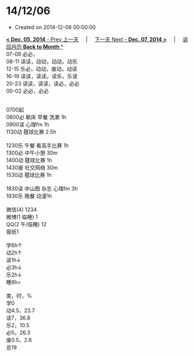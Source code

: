 # 14/12/06

- Created on 2014-12-06 00:00:00

[**< Dec. 05, 2014** - Prev 上一天](_archived/lifelogs/2014/12/d05.md) &nbsp; &nbsp; | &nbsp; &nbsp; [下一天 Next - **Dec. 07, 2014 >**](_archived/lifelogs/2014/12/d07.md) &nbsp; &nbsp; |  &nbsp; &nbsp; [返回月历 **Back to Month ^**](_archived/lifelogs/2014/12/index.md)
<br/>07-08 必必，<br/>08-11 读读，动动，动动，动乐<br/>12-15 乐必，动动，废动，动读<br/>16-19 读读，读读，读乐，乐读<br/>20-23 读读，读读，读必，必必<br/>00-02 必必，必必<div><br/></div>0700起<br/>0800必 赖床 早餐 洗漱 1h<br/>0900读 心理fm 1h<br/>1130动 毽球比赛 2.5h<div><br/></div>1230乐 午餐 看高手比赛 1h<br/>1300必 中午小憩 30m<br/>1400动 毽球比赛 1h<br/>1430废 社交网络 30m<br/>1530动 毽球比赛 1h<div><br/></div>1830读 中山图 杂志 心理fm 3h<br/>1930乐 晚餐 动漫1h<div><br/></div>微信(4) 1234<br/>微博(1 临睡) 1<br/>QQ(2 午/临睡) 12<br/>报纸1<div><br/></div>学6h↑<br/>动2h↑<br/>读1h↓<br/>必3h↓<br/>乐2h↓<br/>睡8h=<div><br/></div>类，时，%<br/>学0<br/>动4.5，23.7<br/>读7，36.8<br/>乐2，10.5<br/>必5，26.3<br/>废0.5，2.6<br/>总19</div>
